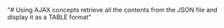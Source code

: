 "# Using AJAX concepts retrieve all the contents from the JSON file and display it as a TABLE format" 
